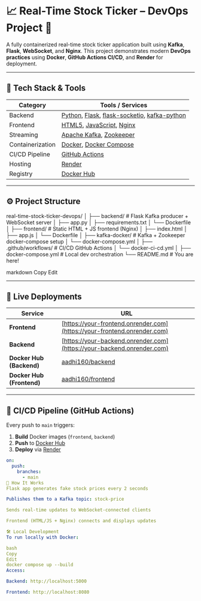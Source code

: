 # 📈 Real-Time Stock Ticker – DevOps Project 🚀

A fully containerized real-time stock ticker application built using **Kafka**, **Flask**, **WebSocket**, and **Nginx**. This project demonstrates modern **DevOps practices** using **Docker**, **GitHub Actions CI/CD**, and **Render** for deployment.

---

## 🧱 Tech Stack & Tools

| Category       | Tools / Services |
|----------------|------------------|
| Backend        | [Python](https://www.python.org/), [Flask](https://flask.palletsprojects.com/), [flask-socketio](https://flask-socketio.readthedocs.io/), [kafka-python](https://kafka-python.readthedocs.io/en/master/) |
| Frontend       | [HTML5](https://developer.mozilla.org/en-US/docs/Web/Guide/HTML/HTML5), [JavaScript](https://developer.mozilla.org/en-US/docs/Web/JavaScript), [Nginx](https://www.nginx.com/) |
| Streaming      | [Apache Kafka](https://kafka.apache.org/), [Zookeeper](https://zookeeper.apache.org/) |
| Containerization | [Docker](https://www.docker.com/), [Docker Compose](https://docs.docker.com/compose/) |
| CI/CD Pipeline | [GitHub Actions](https://github.com/features/actions) |
| Hosting        | [Render](https://render.com/) |
| Registry       | [Docker Hub](https://hub.docker.com/) |

---

## ⚙️ Project Structure

real-time-stock-ticker-devops/
│
├── backend/ # Flask Kafka producer + WebSocket server
│ ├── app.py
│ ├── requirements.txt
│ └── Dockerfile
│
├── frontend/ # Static HTML + JS frontend (Nginx)
│ ├── index.html
│ ├── app.js
│ └── Dockerfile
│
├── kafka-docker/ # Kafka + Zookeeper docker-compose setup
│ └── docker-compose.yml
│
├── .github/workflows/ # CI/CD GitHub Actions
│ └── docker-ci-cd.yml
│
├── docker-compose.yml # Local dev orchestration
└── README.md # You are here!

markdown
Copy
Edit

---

## 🚀 Live Deployments

| Service   | URL |
|-----------|-----|
| **Frontend** | [https://your-frontend.onrender.com](https://your-frontend.onrender.com) |
| **Backend**  | [https://your-backend.onrender.com](https://your-backend.onrender.com) |
| **Docker Hub (Backend)** | [aadhi160/backend](https://hub.docker.com/r/aadhi160/backend) |
| **Docker Hub (Frontend)** | [aadhi160/frontend](https://hub.docker.com/r/aadhi160/frontend) |

---

## 🔄 CI/CD Pipeline (GitHub Actions)

Every push to `main` triggers:

1. **Build** Docker images (`frontend`, `backend`)
2. **Push** to [Docker Hub](https://hub.docker.com/)
3. **Deploy** via [Render](https://render.com/)

```yaml
on:
  push:
    branches:
      - main
📡 How It Works
Flask app generates fake stock prices every 2 seconds

Publishes them to a Kafka topic: stock-price

Sends real-time updates to WebSocket-connected clients

Frontend (HTML/JS + Nginx) connects and displays updates

🛠 Local Development
To run locally with Docker:

bash
Copy
Edit
docker compose up --build
Access:

Backend: http://localhost:5000

Frontend: http://localhost:8080

